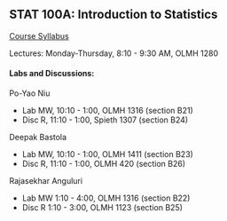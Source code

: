 ## STAT 100A: Introduction to Statistics

[Course Syllabus](syllabus.pdf)

Lectures: Monday-Thursday, 8:10 - 9:30 AM, OLMH 1280

#### Labs and Discussions: 

Po-Yao Niu
- Lab MW, 10:10 - 1:00, OLMH 1316 (section B21)
- Disc R, 11:10 - 1:00, Spieth 1307 (section B24)

Deepak Bastola
- Lab MW, 10:10 - 1:00, OLMH 1411 (section B23)
- Disc R, 11:10 - 1:00, OLMH 420 (section B26)

Rajasekhar Anguluri
- Lab MW 1:10 - 4:00, OLMH 1316 (section B22)
- Disc R 1:10 - 3:00, OLMH 1123 (section B25)
